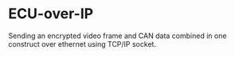 # ECU-over-IP

Sending an encrypted video frame and CAN data combined in one construct over ethernet using TCP/IP socket. 
